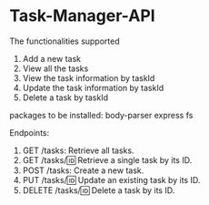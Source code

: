 # Task-Manager-API

The functionalities supported
1. Add a new task
2. View all the tasks
3. View the task information by taskId
4. Update the task information by taskId
5. Delete a task by taskId

packages to be installed:
body-parser
express
fs

Endpoints:
1. GET /tasks: Retrieve all tasks.
2. GET /tasks/:id: Retrieve a single task by its ID.
3. POST /tasks: Create a new task.
4. PUT /tasks/:id: Update an existing task by its ID.
5. DELETE /tasks/:id: Delete a task by its ID.



